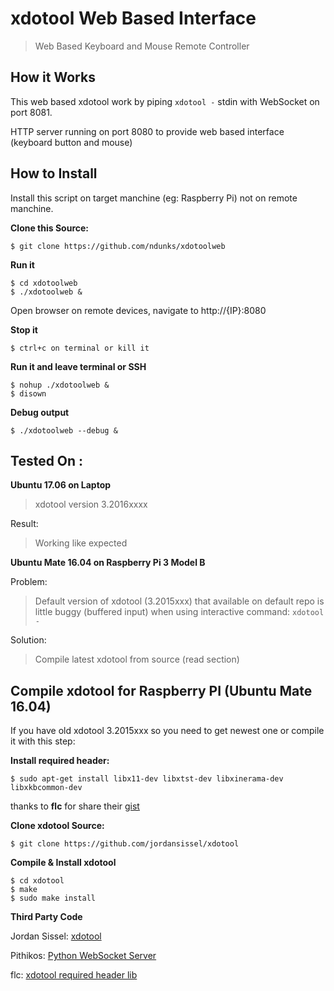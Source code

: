xdotool Web Based Interface
===========================

> Web Based Keyboard and Mouse Remote Controller


How it Works
------------

This web based xdotool work by piping `xdotool -` stdin with WebSocket on port 8081.

HTTP server running on port 8080 to provide web based interface (keyboard button and mouse)


How to Install
--------------

Install this script on target manchine (eg: Raspberry Pi) not on remote manchine.

__Clone this Source:__

    $ git clone https://github.com/ndunks/xdotoolweb

__Run it__

    $ cd xdotoolweb
    $ ./xdotoolweb &

Open browser on remote devices, navigate to http://{IP}:8080

__Stop it__

    $ ctrl+c on terminal or kill it

__Run it and leave terminal or SSH__

    $ nohup ./xdotoolweb &
    $ disown

__Debug output__

    $ ./xdotoolweb --debug &

Tested On :
-------------

__Ubuntu 17.06 on Laptop__

>   xdotool version 3.2016xxxx

Result:
>   Working like expected

__Ubuntu Mate 16.04 on Raspberry Pi 3 Model B__

Problem:
>   Default version of xdotool (3.2015xxx) that available on 
>   default repo is little buggy (buffered input) when using interactive command:
    `xdotool -`

Solution:
>   Compile latest xdotool from source (read section)

Compile xdotool for Raspberry PI (Ubuntu Mate 16.04)
----------------------------------------------------

If you have old xdotool 3.2015xxx so you need to get newest one or compile it with this step:

__Install required header:__

    $ sudo apt-get install libx11-dev libxtst-dev libxinerama-dev libxkbcommon-dev

thanks to __flc__ for share their [gist](https://gist.github.com/flc/5f78a149f451ab746fe4)

__Clone xdotool Source:__

    $ git clone https://github.com/jordansissel/xdotool

__Compile & Install xdotool__

    $ cd xdotool
    $ make
    $ sudo make install

__Third Party Code__

Jordan Sissel: [xdotool](https://github.com/jordansissel/xdotool)

Pithikos: [Python WebSocket Server](https://github.com/Pithikos/python-websocket-server)

flc: [xdotool required header lib](https://gist.github.com/flc/5f78a149f451ab746fe4)
